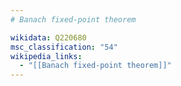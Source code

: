 ```yaml
---
# Banach fixed-point theorem

wikidata: Q220680
msc_classification: "54"
wikipedia_links:
  - "[[Banach fixed-point theorem]]"
---
```

